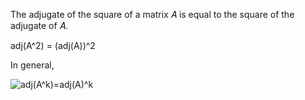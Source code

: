 The adjugate of the square of a matrix 𝐴 is equal to the square of the adjugate of 𝐴.

adj(A^2) = (adj(A))^2

In general,

![adj(A^k)=adj(A)^k](https://github.com/easai/cofactor/blob/main/formula.png)


